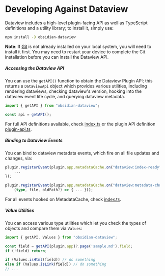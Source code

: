 # Developing Against Dataview

Dataview includes a high-level plugin-facing API as well as TypeScript definitions and a utility library; to install it,
simply use:

```bash
npm install -D obsidian-dataview
```

**Note**: If [Git](http://git-scm.com/) is not already installed on your local system, you will need to install it first. You may need to restart your device to complete the Git installation before you can install the Dataview API.

##### Accessing the Dataview API

You can use the `getAPI()` function to obtain the Dataview Plugin API; this returns a `DataviewApi` object which
provides various utilities, including rendering dataviews, checking dataview's version, hooking into the dataview event
life cycle, and querying dataview metadata.

```ts
import { getAPI } from "obsidian-dataview";

const api = getAPI();
```

For full API definitions available, check
[index.ts](https://github.com/blacksmithgu/obsidian-dataview/blob/master/src/index.ts) or the plugin API definition [plugin-api.ts](https://github.com/blacksmithgu/obsidian-dataview/blob/master/src/api/plugin-api.ts).

##### Binding to Dataview Events

You can bind to dataview metadata events, which fire on all file updates and changes, via:


```ts
plugin.registerEvent(plugin.app.metadataCache.on("dataview:index-ready", () => {
    ...
});

plugin.registerEvent(plugin.app.metadataCache.on("dataview:metadata-change",
    (type, file, oldPath?) => { ... }));
```

For all events hooked on MetadataCache, check [index.ts](https://github.com/blacksmithgu/obsidian-dataview/blob/master/src/index.ts).

##### Value Utilities

You can access various type utilities which let you check the types of objects and compare them via `Values`:

~~~ts
import { getAPI, Values } from "obsidian-dataview";

const field = getAPI(plugin.app)?.page('sample.md').field;
if (!field) return;

if (Values.isHtml(field)) // do something
else if (Values.isLink(field)) // do something
// ...
~~~
